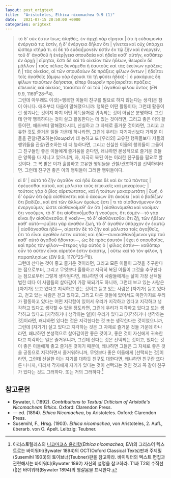 ```yaml
---
layout: post_origtext
title:  "Aristoteles, Ethica nicomachea 9.9 (1)"
date:   2021-07-15 20:50:00 +0900
categories: origtext
---
```

>τὸ δ' οὐκ ἔστιν ἴσως ἀληθές. ἐν ἀρχῇ γὰρ εἴρηται \| ὅτι ἡ εὐδαιμονία ἐνέργειά τις ἐστίν, ἡ δ' ἐνέργεια δῆλον ὅτι \| γίνεται καὶ οὐχ ὑπάρχει ὥσπερ κτῆμά τι. εἰ δὲ τὸ εὐδαι\|μονεῖν ἐστὶν ἐν τῷ ζῆν καὶ ἐνεργεῖν, τοῦ δ' ἀγαθοῦ ἡ ἐνέρ\|γεια σπουδαία καὶ ἡδεῖα καθ' αὑτήν, καθάπερ ἐν ἀρχῇ \| εἴρηται, ἔστι δὲ καὶ τὸ οἰκεῖον τῶν ἡδέων, θεωρεῖν δὲ μᾶλλον \| τοὺς πέλας δυνάμεθα ἢ ἑαυτοὺς καὶ τὰς ἐκείνων πράξεις ἢ \| τὰς οἰκείας, αἱ τῶν σπουδαίων δὲ πράξεις φίλων ὄντων \| ἡδεῖται τοῖς ἀγαθοῖς (ἄμφω γὰρ ἔχουσι τὰ τῇ φύσει ἡδέα)· \| ὁ μακάριος δὴ φίλων τοιούτων δεήσεται, εἴπερ θεωρεῖν προ\|αιρεῖται πράξεις ἐπιεικεῖς καὶ οἰκείας, τοιαῦται δ' αἱ τοῦ \| ἀγαθοῦ φίλου ὄντος  (<cite>EN</cite> 9.9, 1169<sup>b</sup>28&ndash;<sup>a</sup>4).<br>
그런데 아무래도 이것[=행복한 이들이 친구를 필요로 하지 않는다는 생각]은 참이 아니다. 애초부터 다음이 말해졌으니까: 행복은 어떤 활동이다; 그런데 활동이란 생겨나는 것이지 마치 어떤 획득물처럼 귀속되는 것이 아님은 분명하다. 그런데 만약 행복하다는 것이 살고 활동한다는 데 있는 것이라면, 그리고 좋은 이의 활동이란, 애초부터 말해졌다시피, 신실하고 그 자체로 즐거운 것이라면, 그리고 고유한 것도 즐거운 일들 가운데 하나라면, 그런데 우리는 자기자신보다 가까운 이들을 관찰/관조하는(θεωρεῖν) 데 능하고 또 [우리의] 고유한 행위들보다 저들의 행위들을 관찰/관조하는 데 더 능하다면, 그리고 신실한 이들의 행위들이 그들이 그 친구들인 좋은 이들에게 즐거움을 준다면, 왜냐하면 본성적으로 즐거운 것들은 양쪽을 다 지니고 있으니까, 자, 지극히 복된 이는 이러한 친구들을 필요로 할 것이다. 그 복 받은 이가 훌륭하고 고유한 행위들을 관찰/관조하기를 선택하리라면. 그런데 친구인 좋은 이의 행위들이 그러한 행위들이다.

>εἰ δ' \| αὐτὸ τὸ ζῆν ἀγαθὸν καὶ ἡδύ ἔοικε δὲ καὶ ἐκ τοῦ πάντας \| ὀρέγεσθαι αὐτοῦ, καἰ μάλιστα τοὺς ἐπιεικεῖς καὶ μακαρίους· \| τούτοις γὰρ ὁ βίος αἱρετώτατος, καὶ ἡ τούτων μακαριωτάτη \| ζωή, ὁ δ' ὁρῶν ὅτι ὁρᾷ αἰσθάνεται καὶ ὁ ἀκούων ὅτι ἀκούει \| καὶ ὁ βαδίζων ὅτι βαδίζει, καὶ ἐπὶ τῶν ἄλλων ὁμοίως ἔστι \| τι τὸ αἰσθανόμενον ὅτι ἐνεργοῦμεν, ὥστε αἰσθανοίμεθ' ἂν ὄτι \| αἰσθανόμεθα καὶ νοοῖμεν ὅτι νοοῦμεν, τὸ δ' ὅτι αἰσθανό\|μεθα ἢ νοοῦμεν, ὅτι ἐσμέν—τὸ γὰρ εἶναι ἢν αἰσθάνεσθαι ἢ νοεῖν—, τὸ δ' αἰσθάνεσθαι ὅτι ζῇ, τῶν ἡδέων καθ' αὑτό—φύ\|σει γὰρ ἀγαθὸν ζωή, τὸ δ' ἀγαθὸν ὑπάρχον ἐν ἑαυτῷ \| αἰσθάνεσθαι ἡδύ—, αἱρετὸν δὲ τὸ ζῆν καὶ μάλιστα τοῖς ἀγα\|θοῖς, ὅτι τὸ εἶναι ἀγαθόν ἐστιν αὐτοῖς καὶ ἡδύ—συναισθανό\|μενοι γὰρ τοῦ καθ' αὑτὸ ἀγαθοῦ ἥδονται—, ὡς δὲ πρὸς ἑαυτὸν \| ἔχει ὁ σπουδαῖος, καὶ πρὸς τὸν φίλον—ἕτερος γὰρ αὐτὸς ὁ \| φίλος ἐστίν—· καθάπερ οὖν τὸ αὐτὸν εἶναι αἱρετόν ἐστιν ἑκάστῳ, \| οὕτω καὶ τὸ τὸν φίλον, ἢ παραπλησίως (<cite>EN</cite> 9.9, 1170<sup>a</sup>25&ndash;<sup>b</sup>8).<br>
그런데 산다는 것이 좋고 즐거운 것이라면, 그리고 모든 이들이 그것을 추구한다는 점으로부터, 그리고 무엇보다 훌륭하고 지극히 복된 이들이 그것을 추구한다는 점으로부터 그렇게 생각된다면, 왜냐하면 이 사람들에게는 삶이 가장 선택될 법한 데다 이 사람들의 살아감이 가장 복되기도 하니까, 그런데 보고 있는 사람은 [자기가] 보고 있다고 지각하고 있는 것이고 듣고 있는 사람은 [자기가] 듣고 있다고, 걷고 있는 사람은 걷고 있다고, 그리고 다른 것들에 있어서도 마찬가지로 우리가 활동하고 있다는 어떤 지각함이 있어서 우리가 지각하고 있다고 지각하고 생각하고 있다고 생각할 수 있을 정도라면, 그런데 우리가 지각하고 있다고 또는 생각하고 있다고 [지각하거나 생각하는 일]이 우리가 있다고 [지각하거나 생각하는 것]이라면, 왜냐하면 있다는 것은 지각한다는 것 또는 생각한다는 것이었으니까, 그런데 [자기가] 살고 있다고 지각하는 것은 그 자체로 즐거운 것들 가운데 하나라면, 왜냐하면 본성적으로 살아감이란 좋은 것이고, 좋은 것이 자신에게 귀속한다고 지각하는 일은 즐거우니까, 그런데 산다는 것은 선택되는 것이고, 있다는 것이 좋은 이들에게 좋고 즐거운 것이기 때문에, 왜냐하면 그들은 그 자체로 좋은 것을 공동으로 지각하면서 즐거워하니까, 무엇보다 좋은 이들에게 [선택되는 것]이라면, 그런데 신실한 이는 자기를 대하듯 친구도 대한다면, 왜냐하면 친구란 또다른 나니까, 따라서 각자에게 자기가 있다는 것이 선택되는 것인 것과 꼭 같이 친구가 있다는 것도 그러하다. 또는 거의 그러하다.[^1]

## 참고문헌

- Bywater, I. (1892). *Contributions to Textual Criticism of Aristotle's Nicomachean Ethics*. Oxford: Clarendon Press.
- — ed. (1894). *Ethica Nicomachea*, by Aristoteles. Oxford: Clarendon Press.
- Susemihl, F., Hrsg. (1903). *Ethica nicomachea*, von Aristoteles, 2. Aufl., überarb. von O. Apelt. Leibzig: Teubner.

[^1]: 아리스토텔레스의 <ins>니코마코스 윤리학</ins>(*Ethica nicomachea*; *EN*)의 그리스어 텍스트로는 바이워터(Bywater 1894)의 OCT(Oxford Classical Texts)판과 주제밀(Susemihl 1903)의 토이브너(Teubner)판을 참고하라. 바이워터의 텍스트 편집과 관련해서는 바이워터(Bywater 1892) 자신의 설명을 참고하라. T1과 T2의 수직선(\|)은 바이워터(Bywater 1894)의 행갈음을 표시한다.